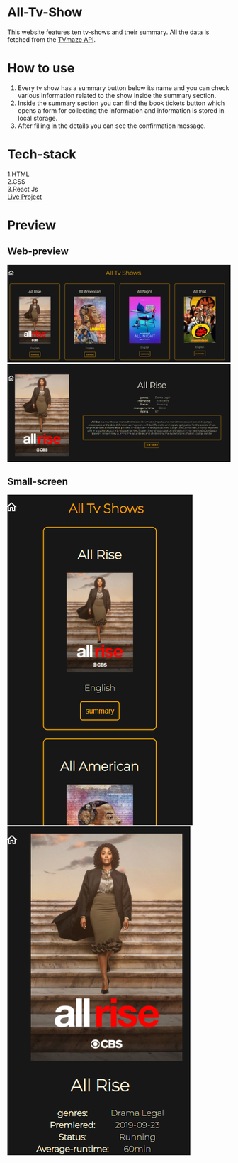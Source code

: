 # All-Tv-Show  
This website features ten tv-shows and their summary. All the data is fetched from the [TVmaze API](https://api.tvmaze.com/search/shows?q=all).     

# How to use     
1. Every tv show has a summary button below its name and you can check various information related to the show inside the summary section.  
2. Inside the summary section you can find the book tickets button which opens a form for collecting the information and information is stored in local storage.  
3. After filling in the details you can see the confirmation message.     

# Tech-stack   
1.HTML   
2.CSS   
3.React Js   
[Live Project](https://all-tv-shows.netlify.app/)   

# Preview  
## Web-preview  
![Web-preview](preview/home-web-preview.png)  
![Web-preview](preview/sumary-web-preview.png)    

## Small-screen    
![Web-preview](preview/home-mobile-preview.png)    
![Web-preview](preview/sumary-mobile-preview.png)   


